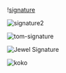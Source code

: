 \![signature](https://github.com/HolidayLaneConcierge/HolidayLaneConcierge/assets/153855802/34b9f62e-cbe5-4ea6-b10a-98edf4eadc9d)

![signature2](https://github.com/HolidayLaneConcierge/HolidayLaneConcierge/assets/153855802/3f599303-de79-4929-9dcc-c4024136f4a0)

![tom-signature](https://github.com/HolidayLaneConcierge/HolidayLaneConcierge/assets/153855802/ff907ade-a32e-4909-95d4-7d8c2fbae929)

![Jewel Signature](https://github.com/HolidayLaneConcierge/HolidayLaneConcierge/assets/153855802/f9273ab3-40bb-44e1-97ad-8f429a937944)

![koko](https://github.com/HolidayLaneConcierge/HolidayLaneConcierge/assets/153855802/0b01a33b-1bc1-42b1-aeff-ec1bf0fece2b)
